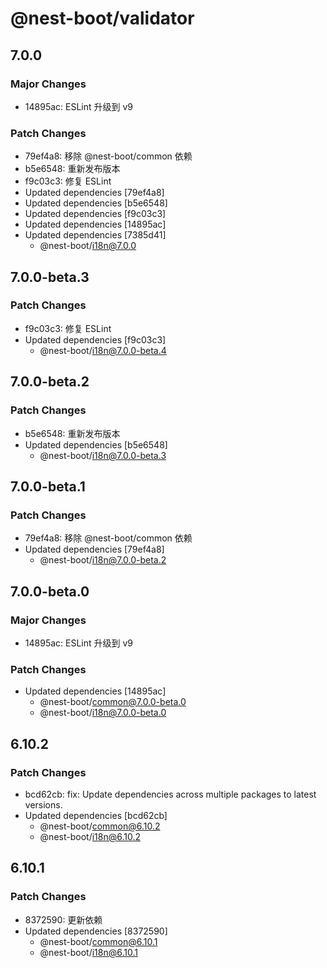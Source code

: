 # @nest-boot/validator

## 7.0.0

### Major Changes

- 14895ac: ESLint 升级到 v9

### Patch Changes

- 79ef4a8: 移除 @nest-boot/common 依赖
- b5e6548: 重新发布版本
- f9c03c3: 修复 ESLint
- Updated dependencies [79ef4a8]
- Updated dependencies [b5e6548]
- Updated dependencies [f9c03c3]
- Updated dependencies [14895ac]
- Updated dependencies [7385d41]
  - @nest-boot/i18n@7.0.0

## 7.0.0-beta.3

### Patch Changes

- f9c03c3: 修复 ESLint
- Updated dependencies [f9c03c3]
  - @nest-boot/i18n@7.0.0-beta.4

## 7.0.0-beta.2

### Patch Changes

- b5e6548: 重新发布版本
- Updated dependencies [b5e6548]
  - @nest-boot/i18n@7.0.0-beta.3

## 7.0.0-beta.1

### Patch Changes

- 79ef4a8: 移除 @nest-boot/common 依赖
- Updated dependencies [79ef4a8]
  - @nest-boot/i18n@7.0.0-beta.2

## 7.0.0-beta.0

### Major Changes

- 14895ac: ESLint 升级到 v9

### Patch Changes

- Updated dependencies [14895ac]
  - @nest-boot/common@7.0.0-beta.0
  - @nest-boot/i18n@7.0.0-beta.0

## 6.10.2

### Patch Changes

- bcd62cb: fix: Update dependencies across multiple packages to latest versions.
- Updated dependencies [bcd62cb]
  - @nest-boot/common@6.10.2
  - @nest-boot/i18n@6.10.2

## 6.10.1

### Patch Changes

- 8372590: 更新依赖
- Updated dependencies [8372590]
  - @nest-boot/common@6.10.1
  - @nest-boot/i18n@6.10.1
